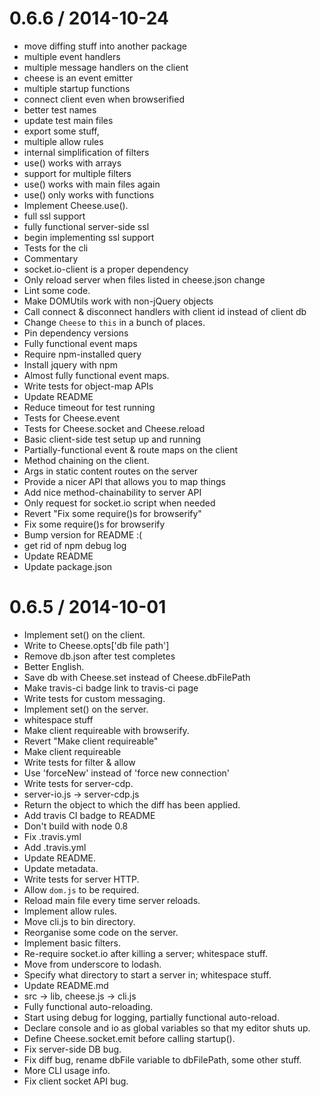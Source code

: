 
0.6.6 / 2014-10-24
==================

 * move diffing stuff into another package
 * multiple event handlers
 * multiple message handlers on the client
 * cheese is an event emitter
 * multiple startup functions
 * connect client even when browserified
 * better test names
 * update test main files
 * export some stuff,
 * multiple allow rules
 * internal simplification of filters
 * use() works with arrays
 * support for multiple filters
 * use() works with main files again
 * use() only works with functions
 * Implement Cheese.use().
 * full ssl support
 * fully functional server-side ssl
 * begin implementing ssl support
 * Tests for the cli
 * Commentary
 * socket.io-client is a proper dependency
 * Only reload server when files listed in cheese.json change
 * Lint some code.
 * Make DOMUtils work with non-jQuery objects
 * Call connect & disconnect handlers with client id instead of client db
 * Change `Cheese` to `this` in a bunch of places.
 * Pin dependency versions
 * Fully functional event maps
 * Require npm-installed query
 * Install jquery with npm
 * Almost fully functional event maps.
 * Write tests for object-map APIs
 * Update README
 * Reduce timeout for test running
 * Tests for Cheese.event
 * Tests for Cheese.socket and Cheese.reload
 * Basic client-side test setup up and running
 * Partially-functional event & route maps on the client
 * Method chaining on the client.
 * Args in static content routes on the server
 * Provide a nicer API that allows you to map things
 * Add nice method-chainability to server API
 * Only request for socket.io script when needed
 * Revert "Fix some require()s for browserify"
 * Fix some require()s for browserify
 * Bump version for README :(
 * get rid of npm debug log
 * Update README
 * Update package.json

0.6.5 / 2014-10-01
==================

 * Implement set() on the client.
 * Write to Cheese.opts['db file path']
 * Remove db.json after test completes
 * Better English.
 * Save db with Cheese.set instead of Cheese.dbFilePath
 * Make travis-ci badge link to travis-ci page
 * Write tests for custom messaging.
 * Implement set() on the server.
 * whitespace stuff
 * Make client requireable with browserify.
 * Revert "Make client requireable"
 * Make client requireable
 * Write tests for filter & allow
 * Use 'forceNew' instead of 'force new connection'
 * Write tests for server-cdp.
 * server-io.js -> server-cdp.js
 * Return the object to which the diff has been applied.
 * Add travis CI badge to README
 * Don't build with node 0.8
 * Fix .travis.yml
 * Add .travis.yml
 * Update README.
 * Update metadata.
 * Write tests for server HTTP.
 * Allow `dom.js` to be required.
 * Reload main file every time server reloads.
 * Implement allow rules.
 * Move cli.js to bin directory.
 * Reorganise some code on the server.
 * Implement basic filters.
 * Re-require socket.io after killing a server; whitespace stuff.
 * Move from underscore to lodash.
 * Specify what directory to start a server in; whitespace stuff.
 * Update README.md
 * src -> lib, cheese.js -> cli.js
 * Fully functional auto-reloading.
 * Start using debug for logging, partially functional auto-reload.
 * Declare console and io as global variables so that my editor shuts up.
 * Define Cheese.socket.emit before calling startup().
 * Fix server-side DB bug.
 * Fix diff bug, rename dbFile variable to dbFilePath, some other stuff.
 * More CLI usage info.
 * Fix client socket API bug.
